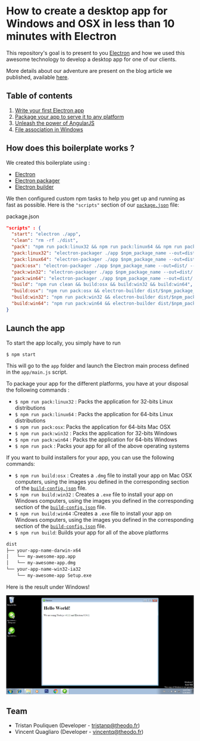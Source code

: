 # How to create a desktop app for Windows and OSX in less than 10 minutes with Electron

This repository's goal is to present to you [Electron](http://electron.atom.io) and how we used this awesome technology to develop a desktop app for one of our clients.

More details about our adventure are present on the blog article we published, available [here](http://www.theodo.fr/blog/).

## Table of contents

1. [Write your first Electron app](doc/first-electron-app.md)
2. [Package your app to serve it to any platform](doc/packaging-your-app.md)
3. [Unleash the power of AngularJS](doc/code-your-app-with-angular.md)
4. [File association in Windows](doc/file-association-in-windows.md)


## How does this boilerplate works ?

We created this boilerplate using :
+ [Electron](https://github.com/atom/electron)
+ [Electron packager](https://github.com/maxogden/electron-packager)
+ [Electron builder](https://github.com/loopline-systems/electron-builder)

We then configured custom npm tasks to help you get up and running as fast as possible. Here is the `"scripts"` section of our [`package.json`](package.json) file:


package.json
```json
"scripts" : {
  "start": "electron ./app",
  "clean": "rm -rf ./dist",
  "pack": "npm run pack:linux32 && npm run pack:linux64 && npm run pack:osx && npm run pack:win32 && npm run pack:win64",
  "pack:linux32": "electron-packager ./app $npm_package_name --out=dist/ --platform=linux --arch=ia32 --version=0.34.1 --overwrite",
  "pack:linux64": "electron-packager ./app $npm_package_name --out=dist/ --platform=linux --arch=x64 --version=0.34.1 --overwrite",
  "pack:osx": "electron-packager ./app $npm_package_name --out=dist/ --platform=darwin --arch=x64 --version=0.34.1 --icon=assets/osx/icon.icns --overwrite",
  "pack:win32": "electron-packager ./app $npm_package_name --out=dist/ --platform=win32 --arch=ia32 --version=0.34.1 --icon=assets/win/icon.ico --overwrite",
  "pack:win64": "electron-packager ./app $npm_package_name --out=dist/ --platform=win32 --arch=x64 --version=0.34.1 --icon=assets/win/icon.ico --overwrite",
  "build": "npm run clean && build:osx && build:win32 && build:win64",
  "build:osx": "npm run pack:osx && electron-builder dist/$npm_package_name-darwin-x64 --platform=osx --out=dist/$npm_package_name-darwin-x64 --config=build-config.json",
  "build:win32": "npm run pack:win32 && electron-builder dist/$npm_package_name-win32-ia32 --platform=win --out=dist/$npm_package_name-win32-ia32  --config=build-config.json",
  "build:win64": "npm run pack:win64 && electron-builder dist/$npm_package_name-win32-x64 --platform=win --out=dist/$npm_package_name-win32-x64 --config=build-config.json"
}
```

## Launch the app

To start the app locally, you simply have to run

```
$ npm start
```
This will go to the `app` folder and launch the Electron main process defined in the `app/main.js` script.


To package your app for the different platforms, you have at your disposal the following commands :
+ `$ npm run pack:linux32` : Packs the application for 32-bits Linux distributions
+ `$ npm run pack:linux64` : Packs the application for 64-bits Linux distributions
+ `$ npm run pack:osx`: Packs the application for 64-bits Mac OSX
+ `$ npm run pack:win32` : Packs the application for 32-bits Windows
+ `$ npm run pack:win64` : Packs the application for 64-bits Windows
+ `$ npm run pack` : Packs your app for all of the above operating systems

If you want to build installers for your app, you can use the following commands:
+ `$ npm run build:osx` : Creates a `.dmg` file to install your app on Mac OSX computers, using the images you defined in the corresponding section of the [`build-config.json`](build-config.json) file.
+ `$ npm run build:win32` : Creates a `.exe` file to install your app on Windows computers, using the images you defined in the corresponding section of the [`build-config.json`](build-config.json) file.
+ `$ npm run build:win64` :Creates a `.exe` file to install your app on Windows computers, using the images you defined in the corresponding section of the [`build-config.json`](build-config.json) file.
+ `$ npm run build`: Builds your app for all of the above platforms

```txt
dist
├── your-app-name-darwin-x64
│   └── my-awesome-app.app
│   └── my-awesome-app.dmg
└── your-app-name-win32-ia32
    └── my-awesome-app Setup.exe
```

Here is the result under Windows!

![Alt text](/doc/images/screenshot-win.png)


## Team

  * Tristan Pouliquen (Developer - tristanp@theodo.fr)
  * Vincent Quagliaro (Developer - vincentq@theodo.fr)
